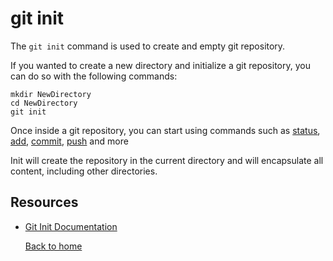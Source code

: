 # git init
The `git init` command is used to create and empty git repository.

If you wanted to create a new directory and initialize a git repository, you can do so with the following commands:
```
mkdir NewDirectory
cd NewDirectory
git init
```
Once inside a git repository, you can start using commands such as
[status](./Status.md),
[add](./Add.md),
[commit](./Commit.md),
[push](./Push.md) and more

 Init will create the repository in the current directory and will encapsulate all content, including other directories.

## Resources

- [Git Init Documentation](https://git-scm.com/docs/git-init)

   

   [Back to home](../README.me)